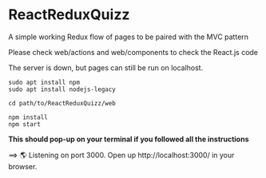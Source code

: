 # ReactReduxQuizz

A simple working Redux flow of pages to be paired with the MVC pattern

Please check web/actions and web/components to check the React.js code

The server is down, but pages can still be run on localhost.

```
sudo apt install npm
sudo apt install nodejs-legacy 

cd path/to/ReactReduxQuizz/web

npm install
npm start
```

**This should pop-up on your terminal if you followed all the instructions**

==> 🌎  Listening on port 3000. Open up http://localhost:3000/ in your browser.

